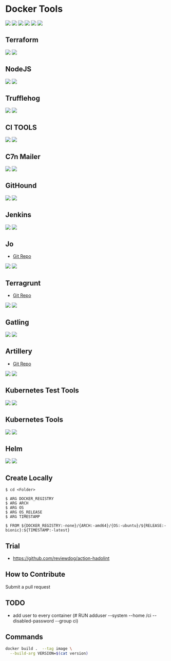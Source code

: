 # Docker Tools

[![](https://img.shields.io/github/license/cloudkats/docker-tools)](https://github.com/cloudkats/docker-tools)
![](https://img.shields.io/github/v/tag/cloudkats/docker-tools)
[![](https://img.shields.io/github/repo-size/cloudkats/docker-tools)](https://github.com/cloudkats/docker-tools)
![](https://img.shields.io/github/languages/top/cloudkats/docker-tools?color=green&logo=docker&logoColor=blue)
![](https://img.shields.io/github/commit-activity/m/terraform-module/terraform-aws-lambda)
![](https://img.shields.io/github/last-commit/terraform-module/terraform-aws-lambda)

## Terraform

[![](https://github.com/cloudkats/docker-tools/workflows/Terraform/badge.svg)](https://github.com/cloudkats/docker-tools/actions?query=workflow%3ATerraform)
[![](https://img.shields.io/docker/pulls/cloudkats/terraform?color=green&logo=docker&logoColor=pink&style=flat-square)](https://hub.docker.com/r/cloudkats/terraform)

## NodeJS

[![](https://github.com/cloudkats/docker-tools/workflows/node.12.app/badge.svg)](https://github.com/cloudkats/docker-tools/actions?query=workflow%3Anode.12.app)
[![](https://img.shields.io/docker/pulls/cloudkats/node?color=green&logo=docker&logoColor=pink&style=flat-square)](https://hub.docker.com/r/cloudkats/node)

## Trufflehog

[![](https://github.com/cloudkats/docker-tools/workflows/Trufflehog/badge.svg)](https://github.com/cloudkats/docker-tools/actions?query=workflow%3ATrufflehog)
[![](https://img.shields.io/docker/pulls/cloudkats/trufflehog?color=green&logo=docker&logoColor=pink&style=flat-square)](https://hub.docker.com/r/cloudkats/trufflehog)

## CI TOOLS

[![](https://github.com/cloudkats/docker-tools/workflows/CiTools/badge.svg)](https://github.com/cloudkats/docker-tools/actions?query=workflow%3ACiTools)
[![](https://img.shields.io/docker/pulls/cloudkats/ci-tools?color=green&logo=docker&logoColor=pink&style=flat-square)](https://hub.docker.com/r/cloudkats/ci-tools)

## C7n Mailer

[![](https://github.com/cloudkats/docker-tools/workflows/C7nMailer/badge.svg)](https://github.com/cloudkats/docker-tools/actions?query=workflow%3AC7nMailer)
[![](https://img.shields.io/docker/pulls/cloudkats/c7n-mailer?color=green&logo=docker&logoColor=pink&style=flat-square)](https://hub.docker.com/r/cloudkats/c7n-mailer)

## GitHound

[![](https://github.com/cloudkats/docker-tools/workflows/GitHound/badge.svg)](https://github.com/cloudkats/docker-tools/actions?query=workflow%3AGitHound)
[![](https://img.shields.io/docker/pulls/cloudkats/githound?color=green&logo=docker&logoColor=pink&style=flat-square)](https://hub.docker.com/r/cloudkats/githound)

## Jenkins

[![](https://github.com/cloudkats/docker-tools/workflows/jenkins.2.228/badge.svg)](https://github.com/cloudkats/docker-tools/actions?query=workflow%3Ajenkins.2.228)
[![](https://img.shields.io/docker/pulls/cloudkats/jenkins?color=green&logo=docker&logoColor=pink&style=flat-square)](https://hub.docker.com/r/cloudkats/jenkins)

## Jo

- [Git Repo](https://github.com/jpmens/jo)

[![](https://github.com/cloudkats/docker-tools/workflows/jo/badge.svg)](https://github.com/cloudkats/docker-tools/actions?query=workflow%3Ajo)
[![](https://img.shields.io/docker/pulls/cloudkats/jo?color=green&logo=docker&logoColor=pink&style=flat-square)](https://hub.docker.com/r/cloudkats/jo)

## Terragrunt

- [Git Repo](https://github.com/gruntwork-io/terragrunt)

[![](https://github.com/cloudkats/docker-tools/workflows/terragrunt/badge.svg)](https://github.com/cloudkats/docker-tools/actions?query=workflow%3Aterragrunt)
[![](https://img.shields.io/docker/pulls/cloudkats/terragrunt?color=green&logo=docker&logoColor=pink&style=flat-square)](https://hub.docker.com/r/cloudkats/terragrunt)

<!-- performance -->

## Gatling

[![](https://github.com/cloudkats/docker-tools/workflows/gatling/badge.svg)](https://github.com/cloudkats/docker-tools/actions?query=workflow%3Agatling)
[![](https://img.shields.io/docker/pulls/cloudkats/gatling?color=green&logo=docker&logoColor=pink&style=flat-square)](https://hub.docker.com/r/cloudkats/gatling)

## Artillery

- [Git Repo](https://github.com/artilleryio/artillery)

[![](https://github.com/cloudkats/docker-tools/workflows/artillery/badge.svg)](https://github.com/cloudkats/docker-tools/actions?query=workflow%3Aartillery)
[![](https://img.shields.io/docker/pulls/cloudkats/artillery?color=green&logo=docker&logoColor=pink&style=flat-square)](https://hub.docker.com/r/cloudkats/artillery)

<!-- kubernetes -->

## Kubernetes Test Tools

[![](https://github.com/cloudkats/docker-tools/workflows/k8sTestTools/badge.svg)](https://github.com/cloudkats/docker-tools/actions?query=workflow%3Ak8sTestTools)
[![](https://img.shields.io/docker/pulls/cloudkats/k8s-test-tools?color=green&logo=docker&logoColor=pink&style=flat-square)](https://hub.docker.com/r/cloudkats/k8s-test-tools)

## Kubernetes Tools

[![](https://github.com/cloudkats/docker-tools/workflows/k8sTools/badge.svg)](https://github.com/cloudkats/docker-tools/actions?query=workflow%3Ak8sTools)
[![](https://img.shields.io/docker/pulls/cloudkats/k8s-tools?color=green&logo=docker&logoColor=pink&style=flat-square)](https://hub.docker.com/r/cloudkats/k8s-tools)

## Helm

[![](https://github.com/cloudkats/docker-tools/workflows/Helm/badge.svg)](https://github.com/cloudkats/docker-tools/actions?query=workflow%3AHelm)
[![](https://img.shields.io/docker/pulls/cloudkats/helm?color=green&logo=docker&logoColor=pink&style=flat-square)](https://hub.docker.com/r/cloudkats/helm)

## Create Locally
```
$ cd <Folder>

$ ARG DOCKER_REGISTRY
$ ARG ARCH
$ ARG OS
$ ARG OS_RELEASE
$ ARG TIMESTAMP

$ FROM ${DOCKER_REGISTRY:-none}/{ARCH:-amd64}/{OS:-ubuntu}/${RELEASE:-bionic}:${TIMESTAMP:-latest}
```

## Trial

- https://github.com/reviewdog/action-hadolint

## How to Contribute

Submit a pull request

## TODO

- add user to every container (# RUN adduser --system --home /ci --disabled-password --group ci)

## Commands

```sh
docker build .  --tag image \
  --build-arg VERSION=$(cat version)
```

